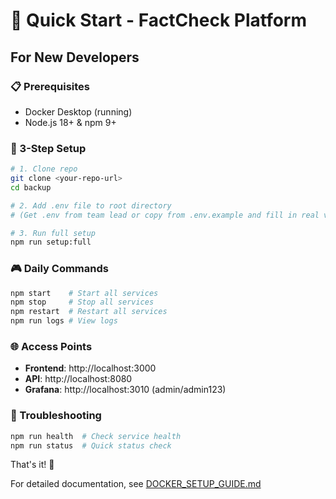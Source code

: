 # 🚀 Quick Start - FactCheck Platform

## For New Developers

### 📋 Prerequisites
- Docker Desktop (running)
- Node.js 18+ & npm 9+

### 🎯 3-Step Setup

```bash
# 1. Clone repo
git clone <your-repo-url>
cd backup

# 2. Add .env file to root directory
# (Get .env from team lead or copy from .env.example and fill in real values)

# 3. Run full setup
npm run setup:full
```

### 🎮 Daily Commands

```bash
npm start    # Start all services
npm stop     # Stop all services
npm restart  # Restart all services
npm run logs # View logs
```

### 🌐 Access Points

- **Frontend**: http://localhost:3000
- **API**: http://localhost:8080
- **Grafana**: http://localhost:3010 (admin/admin123)

### 🔧 Troubleshooting

```bash
npm run health  # Check service health
npm run status  # Quick status check
```

That's it! 🎉

For detailed documentation, see [DOCKER_SETUP_GUIDE.md](./DOCKER_SETUP_GUIDE.md)

